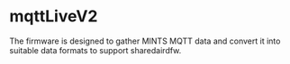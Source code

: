 # mqttLiveV2
The firmware is designed to gather MINTS MQTT data and convert it into suitable data formats to support sharedairdfw.

